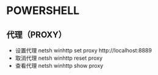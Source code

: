 # POWERSHELL

## 代理（PROXY）

- 设置代理
netsh winhttp set proxy http://localhost:8889
- 取消代理
netsh winhttp reset proxy
- 查看代理
netsh winhttp show proxy
